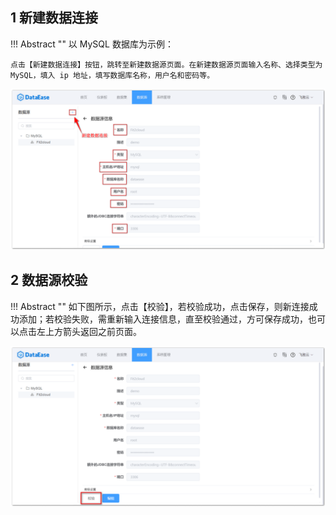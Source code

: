 ## 1 新建数据连接

!!! Abstract ""
    以 MySQL 数据库为示例：

    点击【新建数据连接】按钮，跳转至新建数据源页面。在新建数据源页面输入名称、选择类型为 MySQL，填入 ip 地址，填写数据库名称，用户名和密码等。
 
![新建数据连接](../img/datasource_configuration/新增.png)

## 2 数据源校验

!!! Abstract ""
    如下图所示，点击【校验】，若校验成功，点击保存，则新连接成功添加；若校验失败，需重新输入连接信息，直至校验通过，方可保存成功，也可以点击左上方箭头返回之前页面。

![编辑数据连接](../img/datasource_configuration/校验.png)
